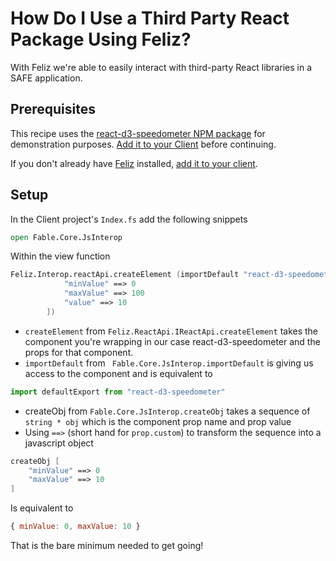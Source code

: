 # How Do I Use a Third Party React Package Using Feliz?

With Feliz we're able to easily interact with third-party React libraries in a SAFE application.

## Prerequisites

This recipe uses the [react-d3-speedometer NPM package](https://www.npmjs.com/package/react-d3-speedometer) for demonstration purposes. [Add it to your Client](../../package-management/add-npm-package-to-client) before continuing.

If you don't already have [Feliz](https://www.nuget.org/packages/Feliz/) installed, [add it to your client](../../ui/add-feliz).

## Setup

In the Client project's `Index.fs` add the following snippets

```fsharp
open Fable.Core.JsInterop
```

 Within the view function 
```fsharp 
Feliz.Interop.reactApi.createElement (importDefault "react-d3-speedometer", createObj [
            "minValue" ==> 0
            "maxValue" ==> 100
            "value" ==> 10
        ])
```

- `createElement` from `Feliz.ReactApi.IReactApi.createElement` takes the component you're wrapping in our case react-d3-speedometer and the props for that component.
- `importDefault` from ` Fable.Core.JsInterop.importDefault` is giving us access to the component and is equivalent to 
```javascript 
import defaultExport from "react-d3-speedometer"
```
- createObj from `Fable.Core.JsInterop.createObj` takes a sequence of `string * obj` which is the component prop name and prop value 
- Using `==>` (short hand for `prop.custom`) to transform the sequence into a javascript object 
```fsharp
createObj [
    "minValue" ==> 0
    "maxValue" ==> 10
]
```
Is equivalent to 
```javascript 
{ minValue: 0, maxValue: 10 }
```

That is the bare minimum needed to get going!
